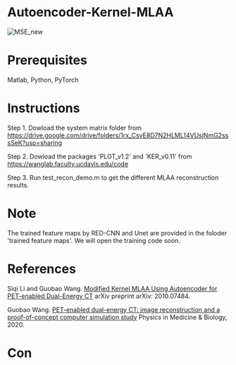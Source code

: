 # Autoencoder-Kernel-MLAA
![MSE_new](https://user-images.githubusercontent.com/38756620/109911875-c728a880-7c5f-11eb-9ea5-692b3a476dcd.png)


# Prerequisites

Matlab, Python, PyTorch

# Instructions

Step 1. Dowload the system matrix folder from https://drive.google.com/drive/folders/1rx_CsvE8D7N2HLML14VUsjNmG2sssSeK?usp=sharing

Step 2. Dowload the packages 'PLOT_v1.2' and 'KER_v0.11' from https://wanglab.faculty.ucdavis.edu/code

Step 3. Run test_recon_demo.m to get the different MLAA reconstruction results.

# Note

The trained feature maps by RED-CNN and Unet are provided in the foloder 'trained feature maps'. We will open the training code soon.

# References

Siqi Li and Guobao Wang. [Modified Kernel MLAA Using Autoencoder for PET-enabled Dual-Energy CT](https://arxiv.org/abs/2010.07484) arXiv preprint arXiv: 2010.07484.

Guobao Wang. [PET-enabled dual-energy CT: image reconstruction and a proof-of-concept computer simulation study](https://iopscience.iop.org/article/10.1088/1361-6560/abc5ca) Physics in Medicine & Biology, 2020.

# Con 
